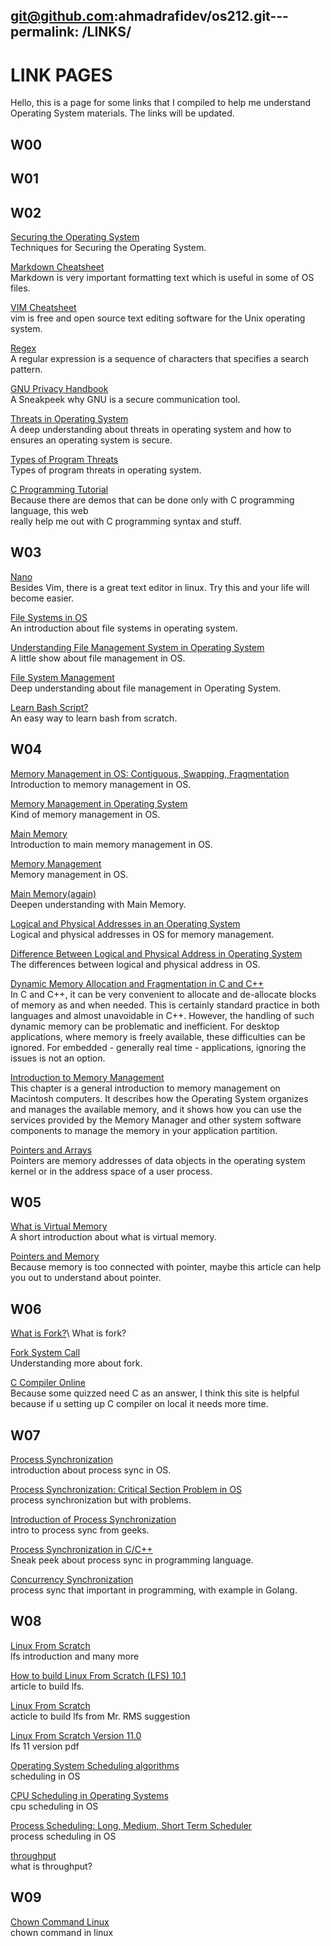 git@github.com:ahmadrafidev/os212.git---
permalink: /LINKS/
---
# LINK PAGES

Hello, this is a page for some links that I compiled 
to help me understand Operating System materials. The 
links will be updated.
## W00

## W01

## W02
[Securing the Operating System](https://www.ibm.com/docs/da/cognos-analytics/10.2.2?topic=SSEP7J_10.2.2/com.ibm.swg.ba.cognos.crn_arch.10.2.2.doc/c_securing_the_operating_system.html)\
Techniques for Securing the Operating System.

[Markdown Cheatsheet](https://markdown-here.com/)\
Markdown is very important formatting text which is useful in some of OS files.

[VIM Cheatsheet](https://vim.rtorr.com/)\
vim is free and open source text editing software for the Unix operating system.

[Regex](https://cheatography.com/davechild/cheat-sheets/regular-expressions/)\
A regular expression is a sequence of characters that specifies a search pattern. 

[GNU Privacy Handbook](https://www.gnupg.org/gph/en/manual/c14.html)\
A Sneakpeek why GNU is a secure communication tool.

[Threats in Operating System](https://www.hysolate.com/learn/sandboxing/understanding-os-security-threats-and-security-controls/)\
A deep understanding about threats in operating system and how to ensures an operating system is secure.

[Types of Program Threats](https://www.i2tutorials.com/os-introduction/os-types-of-program-threats/)\
Types of program threats in operating system.

[C Programming Tutorial](https://www.learn-c.org/)\
Because there are demos that can be done only with C programming language, this web\
really help me out with C programming syntax and stuff.

## W03

[Nano](https://linuxize.com/post/how-to-use-nano-text-editor/)\
Besides Vim, there is a great text editor in linux. Try this and your life will\
become easier.

[File Systems in OS](https://www.guru99.com/file-systems-operating-system.html)\
An introduction about file systems in operating system.

[Understanding File Management System in Operating System](https://princeabhishek410.medium.com/understanding-file-management-system-in-operating-system-4c7fbfc306f2)\
A little show about file management in OS.

[File System Management](http://faculty.salina.k-state.edu/tim/ossg/File_sys/file_sys.html)\
Deep understanding about file management in Operating System.

[Learn Bash Script?](https://dev.to/ahmedmusallam/bash-from-scratch-learn-enough-bash-to-write-your-own-scripts-189f)\
An easy way to learn bash from scratch.

## W04

[Memory Management in OS: Contiguous, Swapping, Fragmentation](https://www.guru99.com/os-memory-management.html)\
Introduction to memory management in OS.

[Memory Management in Operating System](https://www.geeksforgeeks.org/memory-management-in-operating-system/)\
Kind of memory management in OS.

[Main Memory](http://www.compsci.hunter.cuny.edu/~sweiss/course_materials/csci340/slides/chapter09.pdf)\
Introduction to main memory management in OS.

[Memory Management](https://www2.latech.edu/~box/os/ch08.pdf)\
Memory management in OS.

[Main Memory(again)](https://www.cs.uic.edu/~jbell/CourseNotes/OperatingSystems/8_MainMemory.html)\
Deepen understanding with Main Memory.

[Logical and Physical Addresses in an Operating System](https://eng.libretexts.org/Courses/Delta_College/Operating_System%3A_The_Basics/07%3A_Memory/7.5%3A_Logical_vs_Physical_Address)\
Logical and physical addresses in OS for memory management.

[Difference Between Logical and Physical Address in Operating System](http://www.meerutcollege.org/mcm_admin/upload/1587052623.pdf)\
The differences between logical and physical address in OS.

[Dynamic Memory Allocation and Fragmentation in C and C++](https://www.design-reuse.com/articles/25090/dynamic-memory-allocation-fragmentation-c.html)\
In C and C++, it can be very convenient to allocate and de-allocate blocks of memory as and when needed. This is certainly standard practice in both languages and almost unavoidable in C++. However, the handling of such dynamic memory can be problematic and inefficient. For desktop applications, where memory is freely available, these difficulties can be ignored. For embedded - generally real time - applications, ignoring the issues is not an option.

[Introduction to Memory Management](https://developer.apple.com/library/archive/documentation/mac/pdf/Memory/Intro_to_Mem_Mgmt.pdf)\
This chapter is a general introduction to memory management on Macintosh computers.
It describes how the Operating System organizes and manages the available memory,
and it shows how you can use the services provided by the Memory Manager and other
system software components to manage the memory in your application partition.

[Pointers and Arrays](https://docs.oracle.com/cd/E19253-01/817-6223/chp-pointers/index.html)\
Pointers are memory addresses of data objects in the operating system kernel or in the address space of a user process.

## W05

[What is Virtual Memory](https://www.guru99.com/virtual-memory-in-operating-system.html)\
A short introduction about what is virtual memory. 

[Pointers and Memory](http://cslibrary.stanford.edu/102/PointersAndMemory.pdf)\
Because memory is too connected with pointer, maybe this article can help
you out to understand about pointer.

## W06

[What is Fork?](https://en.wikipedia.org/wiki/Fork_(system_call))\
What is fork?

[Fork System Call](https://www.csl.mtu.edu/cs4411.ck/www/NOTES/process/fork/create.html)\
Understanding more about fork.

[C Compiler Online](https://www.onlinegdb.com/online_c_compiler)\
Because some quizzed need C as an answer, I think this site is helpful because if u setting up C compiler
on local it needs more time.

## W07

[Process Synchronization](https://www.studytonight.com/operating-system/process-synchronization)\
introduction about process sync in OS.

[Process Synchronization: Critical Section Problem in OS](https://www.guru99.com/process-synchronization.html)\
process synchronization but with problems.

[Introduction of Process Synchronization](https://www.geeksforgeeks.org/introduction-of-process-synchronization/)\
intro to process sync from geeks.

[Process Synchronization in C/C++](https://www.tutorialspoint.com/process-synchronization-in-c-cplusplus)\
Sneak peek about process sync in programming language.

[Concurrency Synchronization](https://go101.org/article/concurrent-synchronization-more.html)\
process sync that important in programming, with example in Golang.

## W08

[Linux From Scratch](https://www.linuxfromscratch.org/index.html)\
lfs introduction and many more

[How to build Linux From Scratch (LFS) 10.1](https://www.youtube.com/playlist?list=PLyc5xVO2uDsAlIkKBIGauDQ6LejoQovyL)\
article to build lfs.

[Linux From Scratch](https://www.linuxfromscratch.org/lfs/view/11.0/)\
acticle to build lfs from Mr. RMS suggestion

[Linux From Scratch Version 11.0](https://www.linuxfromscratch.org/lfs/downloads/11.0/LFS-BOOK-11.0.pdf)\
lfs 11 version pdf

[Operating System Scheduling algorithms](https://www.tutorialspoint.com/operating_system/os_process_scheduling_algorithms.htm)\
scheduling in OS

[CPU Scheduling in Operating Systems](https://www.geeksforgeeks.org/cpu-scheduling-in-operating-systems/)\
cpu scheduling in OS

[Process Scheduling: Long, Medium, Short Term Scheduler](https://www.guru99.com/process-scheduling.html)\
process scheduling in OS

[throughput](https://www.techtarget.com/searchnetworking/definition/throughput)\
what is throughput?

## W09
[Chown Command Linux](https://linuxize.com/post/linux-chown-command/)\
chown command in linux
